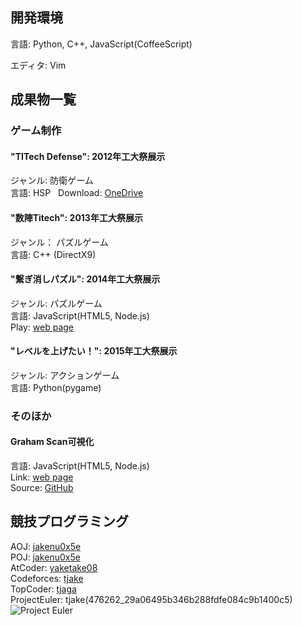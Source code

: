 ## 開発環境

言語: Python, C++, JavaScript(CoffeeScript)  

エディタ: Vim  

## 成果物一覧

### ゲーム制作

#### "TITech Defense": 2012年工大祭展示  
ジャンル: 防衛ゲーム  
言語: HSP  
Download: [OneDrive](https://onedrive.live.com/?id=A8BFF073B71E297E%21107&cid=A8BFF073B71E297E)

#### "数陣Titech": 2013年工大祭展示  
ジャンル： パズルゲーム  
言語: C++ (DirectX9)

#### "繋ぎ消しパズル": 2014年工大祭展示  
ジャンル: パズルゲーム  
言語: JavaScript(HTML5, Node.js)  
Play: [web page](http://smijake3.s602.xrea.com/game/rogy/kodaisai14/)

#### "レベルを上げたい！": 2015年工大祭展示  
ジャンル: アクションゲーム  
言語: Python(pygame)

### そのほか

#### Graham Scan可視化  
言語: JavaScript(HTML5, Node.js)  
Link: [web page](http://smijake3.s602.xrea.com/tips/algorithm/graham_scan/)  
Source: [GitHub](https://github.com/tjkendev/graham-scan)

## 競技プログラミング

AOJ: [jakenu0x5e](http://judge.u-aizu.ac.jp/onlinejudge/user.jsp?id=jakenu0x5e)  
POJ: [jakenu0x5e](http://poj.org/userstatus?user_id=jakenu0x5e)  
AtCoder: [yaketake08](https://atcoder.jp/user/yaketake08)  
Codeforces: [tjake](http://codeforces.com/profile/tjake)  
TopCoder: [tjaga](https://www.topcoder.com/members/tjaga/)  
ProjectEuler: tjake(476262_29a06495b346b288fdfe084c9b1400c5)    
![Project Euler](https://projecteuler.net/profile/tjake.png)
